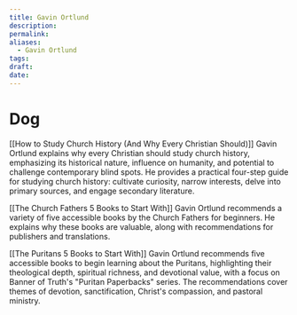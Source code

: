 ```yaml
---
title: Gavin Ortlund
description: 
permalink: 
aliases:
  - Gavin Ortlund
tags: 
draft: 
date:
---
```


# Dog

[[How to Study Church History (And Why Every Christian Should)]]
Gavin Ortlund explains why every Christian should study church history, emphasizing its historical nature, influence on humanity, and potential to challenge contemporary blind spots. He provides a practical four-step guide for studying church history: cultivate curiosity, narrow interests, delve into primary sources, and engage secondary literature.

[[The Church Fathers 5 Books to Start With]]
Gavin Ortlund recommends a variety of five accessible books by the Church Fathers for beginners. He explains why these books are valuable, along with recommendations for publishers and translations.

[[The Puritans 5 Books to Start With]]
Gavin Ortlund recommends five accessible books to begin learning about the Puritans, highlighting their theological depth, spiritual richness, and devotional value, with a focus on Banner of Truth's "Puritan Paperbacks" series. The recommendations cover themes of devotion, sanctification, Christ's compassion, and pastoral ministry.